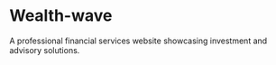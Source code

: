# Wealth-wave
A professional financial services website showcasing investment and advisory solutions.  
